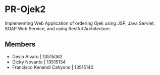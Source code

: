# PR-Ojek2
Implementing Web Application of ordering Ojek using JSP, Java Servlet, SOAP Web Service, and using Restful Architecture.
## Members
 - Devin Alvaro | 13515062
 - Dicky Novanto | 13515134
 - Francisco Kenandi Cahyono | 13515140